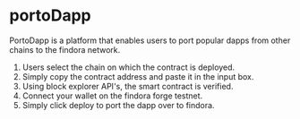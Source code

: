 # portoDapp
PortoDapp is a platform that enables users to port popular dapps from other chains to the findora network.

1. Users select the chain on which the contract is deployed.
2. Simply copy the contract address and paste it in the input box.
3. Using block explorer API's, the smart contract is verified.
4. Connect your wallet on the findora forge testnet.
5. Simply click deploy to port the dapp over to findora.
